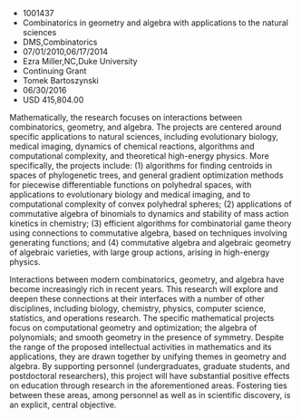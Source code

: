 
* 1001437
* Combinatorics in geometry and algebra with applications to the natural sciences
* DMS,Combinatorics
* 07/01/2010,06/17/2014
* Ezra Miller,NC,Duke University
* Continuing Grant
* Tomek Bartoszynski
* 06/30/2016
* USD 415,804.00

Mathematically, the research focuses on interactions between combinatorics,
geometry, and algebra. The projects are centered around specific applications to
natural sciences, including evolutionary biology, medical imaging, dynamics of
chemical reactions, algorithms and computational complexity, and theoretical
high-energy physics. More specifically, the projects include: (1) algorithms for
finding centroids in spaces of phylogenetic trees, and general gradient
optimization methods for piecewise differentiable functions on polyhedral
spaces, with applications to evolutionary biology and medical imaging, and to
computational complexity of convex polyhedral spheres; (2) applications of
commutative algebra of binomials to dynamics and stability of mass action
kinetics in chemistry; (3) efficient algorithms for combinatorial game theory
using connections to commutative algebra, based on techniques involving
generating functions; and (4) commutative algebra and algebraic geometry of
algebraic varieties, with large group actions, arising in high-energy physics.

Interactions between modern combinatorics, geometry, and algebra have become
increasingly rich in recent years. This research will explore and deepen these
connections at their interfaces with a number of other disciplines, including
biology, chemistry, physics, computer science, statistics, and operations
research. The specific mathematical projects focus on computational geometry and
optimization; the algebra of polynomials; and smooth geometry in the presence of
symmetry. Despite the range of the proposed intellectual activities in
mathematics and its applications, they are drawn together by unifying themes in
geometry and algebra. By supporting personnel (undergraduates, graduate
students, and postdoctoral researchers), this project will have substantial
positive effects on education through research in the aforementioned areas.
Fostering ties between these areas, among personnel as well as in scientific
discovery, is an explicit, central objective.
